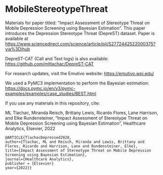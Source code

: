 # MobileStereotypeThreat

Materials for paper titled: "Impact Assessment of Stereotype Threat on Mobile Depression Screening using Bayesian Estimation". This paper introduces the Depression Stereotype Threat (DepreST) dataset. Paper is available at https://www.sciencedirect.com/science/article/pii/S2772442522000375?via%3Dihub

DepreST-CAT (Call and Text logs) is also available: https://github.com/mltlachac/DepreST-CAT

For research updates, visit the Emutivo website: https://emutivo.wpi.edu/

We used a PyMC3 implementation to perform the Bayesian estimation: https://docs.pymc.io/en/v3/pymc-examples/examples/case_studies/BEST.html

If you use any materials in this repository, cite:

ML Tlachac, Miranda Reisch, Brittany Lewis, Ricardo Flores, Lane Harrison, and Elke Rundensteiner, “Impact Assessment of Stereotype Threat on Mobile Depression Screening using Bayesian Estimation”, Healthcare Analytics, Elsevier, 2022

```
@ARTICLE{TlachacDepressed2020, 
author={Tlachac, ML and Reisch, Miranda and Lewis, Brittany and Flores, Ricardo and Harrison, Lane and Rundensteiner, Elke}, 
title={Impact Assessment of Stereotype Threat on Mobile Depression Screening using Bayesian Estimation},
journal={Healthcare Analytics}, 
publisher = {Elsevier}
year={2022}}
```
